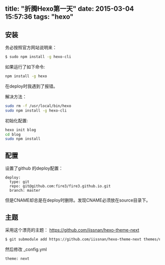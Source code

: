 title: "折腾Hexo第一天"
date: 2015-03-04 15:57:36
tags: "hexo"
---

## 安装

务必按照官方网站说明来：
``` bash
$ sudo npm install -g hexo-cli
```

如果运行了如下命令:
``` bash
npm install -g hexo
```
在deploy时我遇到了报错。

解决方法：
``` bash
sudo rm -f /usr/local/bin/hexo
sudo npm install -g hexo-cli
```

初始化配置:

``` bash
hexo init blog
cd blog
sudo npm install
```

<!-- more -->

## 配置

设置了github 的deploy配置：

```
deploy:
  type: git
  repo: git@github.com:fire3/fire3.github.io.git
  branch: master
```

但是CNAME却总是在deploy时删除。发现CNAME必须放在source目录下。


##  主题

采用这个漂亮的主题： https://github.com/iissnan/hexo-theme-next

``` bash
$ git submodule add https://github.com/iissnan/hexo-theme-next themes/next
```

然后修改 _config.yml

```
theme: next
```

